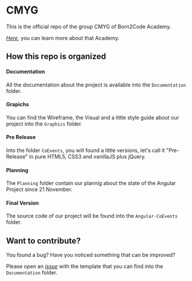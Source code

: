 # CMYG

This is the official repo of the group CMYG of Born2Code Academy.

[_*Here*_](https://born2code.it/), you can learn more about that Academy.

## How this repo is organized

#### Documentation

All the documentation about the project is available into the `Documentation` folder.

#### Grapichs

You can find the Wireframe, the Visual and a little style guide about our project into the `Graphics` folder.

#### Pre Release

Into the folder `CoEvents`, you will found a little versions, let's call it "Pre-Release" in pure HTML5, CSS3 and vanillaJS plus jQuery.

#### Planning 

The `Planning` folder contain our plannig about the state of the Angular Project since 21 November.

#### Final Version

The source code of our project will be found into the `Angular-CoEvents` folder.


## Want to contribute?

You found a bug?
Have you noticed something that can be improved?

Please open an [*issue*](https://github.com/Born2Code-2017/CMYG/issues) with the template that you can find into the `Documentation` folder.

